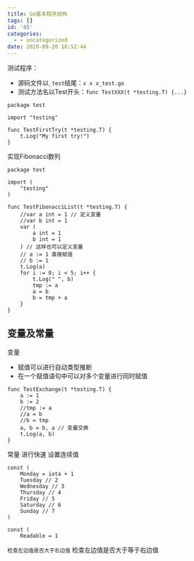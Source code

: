 ```yaml
---
title: Go基本程序结构
tags: []
id: '45'
categories:
  - - uncategorized
date: 2020-09-20 18:52:44
---
```


测试程序：

*   源码文件以`_test`结尾：`x x x_test.go`
*   测试方法名以Test开头：`func TestXXX(t *testing.T) {...}`

```
package test

import "testing"

func TestFirstTry(t *testing.T) {
    t.Log("My first try!")
}
```

实现Fibonacci数列

```
package test

import (
    "testing"
)

func TestFibonacciList(t *testing.T) {
    //var a int = 1 // 定义变量
    //var b int = 1
    var (
        a int = 1
        b int = 1
    ) // 这样也可以定义变量
    // a := 1 直接赋值
    // b := 1
    t.Log(a)
    for i := 0; i < 5; i++ {
        t.Log(" ", b)
        tmp := a
        a = b
        b = tmp + a
    }
}
```

## 变量及常量

变量

*   赋值可以进行自动类型推断
*   在一个赋值语句中可以对多个变量进行同时赋值

```
func TestExchange(t *testing.T) {
    a := 1
    b := 2
    //tmp := a
    //a = b
    //b = tmp
    a, b = b, a // 变量交换
    t.Log(a, b)
}
```

常量 进行快速 设置连续值

```
const (
    Monday = iota + 1
    Tuesday // 2
    Wednesday // 3
    Thursday // 4
    Friday // 5
    Saturday // 6
    Sunday // 7
)

const (
    Readable = 1 
```

`检查左边值是否大于右边值` 检查左边值是否大于等于右边值